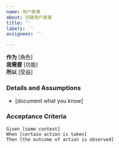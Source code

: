 ```yaml
---
name: 用户故事
about: 创建用户故事
title: ''
labels: ''
assignees: ''

---
```


**作为** [角色]  
 **我需要** [功能]  
 **所以** [受益]  
   
 ### Details and Assumptions
 * [document what you know]
   
 ### Acceptance Criteria  
   
 ```gherkin
 Given [some context]
 When [certain action is taken]
 Then [the outcome of action is observed]
 ```
